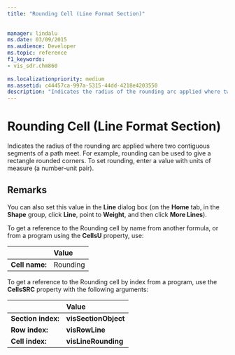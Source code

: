 ```yaml
---
title: "Rounding Cell (Line Format Section)"
 
 
manager: lindalu
ms.date: 03/09/2015
ms.audience: Developer
ms.topic: reference
f1_keywords:
- vis_sdr.chm860
 
ms.localizationpriority: medium
ms.assetid: c44457ca-997a-5315-44dd-4218e4203550
description: "Indicates the radius of the rounding arc applied where two contiguous segments of a path meet. For example, rounding can be used to give a rectangle rounded corners. To set rounding, enter a value with units of measure (a number-unit pair)."
---
```


# Rounding Cell (Line Format Section)

Indicates the radius of the rounding arc applied where two contiguous segments of a path meet. For example, rounding can be used to give a rectangle rounded corners. To set rounding, enter a value with units of measure (a number-unit pair).
  
## Remarks

You can also set this value in the **Line** dialog box (on the **Home** tab, in the **Shape** group, click **Line**, point to **Weight**, and then click **More Lines**).
  
To get a reference to the Rounding cell by name from another formula, or from a program using the **CellsU** property, use: 
  
||Value |
|:-----|:-----|
|**Cell name:**  <br/> |Rounding  <br/> |
   
To get a reference to the Rounding cell by index from a program, use the **CellsSRC** property with the following arguments: 
  
||Value |
|:-----|:-----|
|**Section index:**  <br/> |**visSectionObject** <br/> |
|**Row index:**  <br/> |**visRowLine** <br/> |
|**Cell index:**  <br/> |**visLineRounding** <br/> |
   


